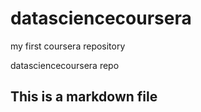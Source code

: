 # datasciencecoursera
my first coursera repository

datasciencecoursera repo
## This is a markdown file


